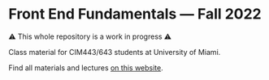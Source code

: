 # Front End Fundamentals — Fall 2022

⚠️ This whole repository is a work in progress ⚠️

Class material for CIM443/643 students at University of Miami.

Find all materials and lectures [on this website](https://vsueiro.github.io/cim443/).
